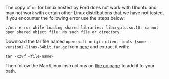 The copy of `oc` for Linux hosted by Ford does not work with Ubuntu and may not work with certain other Linux distributions that we have not tested. If you encounter the following error use the steps below:

```
./oc: error while loading shared libraries: libcrypto.so.10: cannot open shared object file: No such file or directory
```

Download the tar file named `openshift-origin-client-tools-{some-version}-linux-64bit.tar.gz` from [here](https://artifacts-openshift-release-3-11.svc.ci.openshift.org/zips/) and extract it with:

```
tar -xzvf <file-name>
```

Then follow the Mac/Linux instructions on [the oc page](./5-console.md) to add it to your path.
